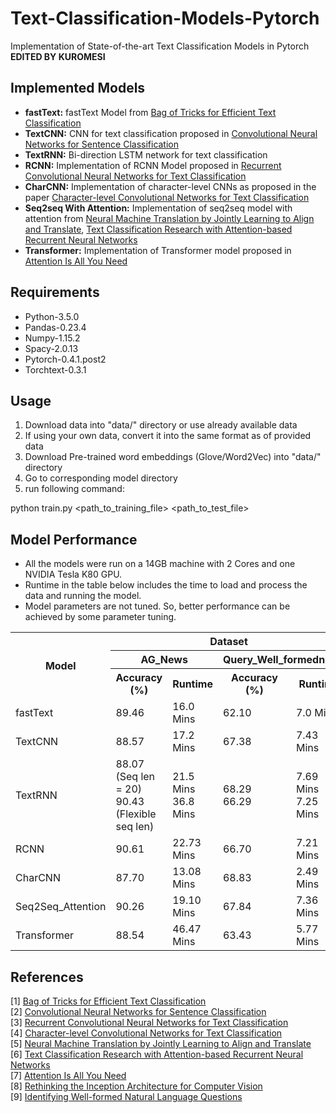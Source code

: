 # Text-Classification-Models-Pytorch
Implementation of State-of-the-art Text Classification Models in Pytorch
**EDITED BY KUROMESI**

## Implemented Models
- **fastText:** fastText Model from [Bag of Tricks for Efficient Text Classification](https://arxiv.org/abs/1607.01759)
- **TextCNN:** CNN for text classification proposed in [Convolutional Neural Networks for Sentence Classification](https://arxiv.org/abs/1408.5882)
- **TextRNN:** Bi-direction LSTM network for text classification
- **RCNN:** Implementation of RCNN Model proposed in [Recurrent Convolutional Neural Networks for Text Classification](https://www.aaai.org/ocs/index.php/AAAI/AAAI15/paper/download/9745/9552)
- **CharCNN:** Implementation of character-level CNNs as proposed in the paper [Character-level Convolutional Networks for Text Classification](https://papers.nips.cc/paper/5782-character-level-convolutional-networks-for-text-classification.pdf)
- **Seq2seq With Attention:** Implementation of seq2seq model with attention from [Neural Machine Translation by Jointly Learning to Align and Translate](https://arxiv.org/pdf/1409.0473.pdf), [Text Classification Research with Attention-based Recurrent Neural Networks](http://univagora.ro/jour/index.php/ijccc/article/download/3142/pdf)
- **Transformer:** Implementation of Transformer model proposed in [Attention Is All You Need](https://arxiv.org/abs/1706.03762)

## Requirements
- Python-3.5.0
- Pandas-0.23.4
- Numpy-1.15.2
- Spacy-2.0.13
- Pytorch-0.4.1.post2
- Torchtext-0.3.1

## Usage
1) Download data into "data/" directory or use already available data
2) If using your own data, convert it into the same format as of provided data 
3) Download Pre-trained word embeddings (Glove/Word2Vec) into "data/" directory
4) Go to corresponding model directory
5) run following command:

python train.py <path_to_training_file> <path_to_test_file>

## Model Performance
- All the models were run on a 14GB machine with 2 Cores and one NVIDIA Tesla K80 GPU.
- Runtime in the table below includes the time to load and process the data and running the model.
- Model parameters are not tuned. So, better performance can be achieved by some parameter tuning.

<table>
  <tr>
    <th rowspan="3">Model</th>
    <th align="center" colspan="4">Dataset</th>
  </tr>
  <tr>
    <th colspan="2">AG_News</th>
    <th colspan="2">Query_Well_formedness</th>
  </tr>
  <tr>
    <th>Accuracy (%)</th>
    <th>Runtime </th>
    <th>Accuracy (%)</th>
    <th>Runtime </th>
  </tr>
  <tr>
    <td>fastText</td>
    <td>89.46</td>
    <td>16.0 Mins</td>
    <td>62.10</td>
    <td>7.0 Mins</td>
  </tr>
  <tr>
    <td>TextCNN</td>
    <td>88.57</td>
    <td>17.2 Mins</td>
    <td>67.38</td>
    <td>7.43 Mins</td>
  </tr>
  <tr>
    <td>TextRNN</td>
    <td>88.07 (Seq len = 20) <br/> 90.43 (Flexible seq len)</td>
    <td>21.5 Mins <br/> 36.8 Mins</td>
    <td>68.29 <br/> 66.29</td>
    <td>7.69 Mins <br/> 7.25 Mins</td>
  </tr>
  <tr>
    <td>RCNN</td>
    <td>90.61</td>
    <td>22.73 Mins</td>
    <td>66.70</td>
    <td>7.21 Mins</td>
  </tr>
  <tr>
    <td>CharCNN</td>
    <td>87.70</td>
    <td>13.08 Mins</td>
    <td>68.83</td>
    <td>2.49 Mins</td>
  </tr>
  <tr>
    <td>Seq2Seq_Attention</td>
    <td>90.26</td>
    <td>19.10 Mins</td>
    <td>67.84</td>
    <td>7.36 Mins</td>
  </tr>
  <tr>
    <td>Transformer</td>
    <td>88.54</td>
    <td>46.47 Mins</td>
    <td>63.43</td>
    <td>5.77 Mins</td>
  </tr>
</table>

## References
[1] [Bag of Tricks for Efficient Text Classification](https://arxiv.org/abs/1607.01759) </br>
[2] [Convolutional Neural Networks for Sentence Classification](https://arxiv.org/abs/1408.5882) </br>
[3] [Recurrent Convolutional Neural Networks for Text Classification](https://www.aaai.org/ocs/index.php/AAAI/AAAI15/paper/download/9745/9552) </br>
[4] [Character-level Convolutional Networks for Text Classification](https://papers.nips.cc/paper/5782-character-level-convolutional-networks-for-text-classification.pdf) </br>
[5] [Neural Machine Translation by Jointly Learning to Align and Translate](https://arxiv.org/pdf/1409.0473.pdf) </br>
[6] [Text Classification Research with Attention-based Recurrent Neural Networks](http://univagora.ro/jour/index.php/ijccc/article/download/3142/pdf) </br>
[7] [Attention Is All You Need](https://arxiv.org/abs/1706.03762) </br>
[8] [Rethinking the Inception Architecture for Computer Vision](https://arxiv.org/pdf/1705.03122.pdf) </br>
[9] [Identifying Well-formed Natural Language Questions](https://arxiv.org/pdf/1808.09419.pdf) <br>
